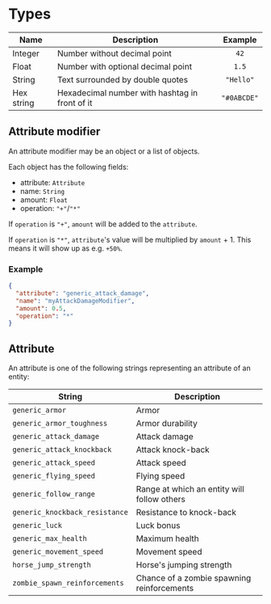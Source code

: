# Types

| Name       | Description                                    |   Example   |
|------------|------------------------------------------------|:-----------:|
| Integer    | Number without decimal point                   |    `42`     |
| Float      | Number with optional decimal point             |    `1.5`    |
| String     | Text surrounded by double quotes               |  `"Hello"`  |
| Hex string | Hexadecimal number with hashtag in front of it | `"#0ABCDE"` |

## Attribute modifier

An attribute modifier may be an object or a list of objects.

Each object has the following fields:

* attribute: `Attribute`
* name: `String`
* amount: `Float`
* operation: `"+"`/`"*"`

If `operation` is `"+"`, `amount` will be added to the `attribute`.

If `operation` is `"*"`, `attribute`'s value will be multiplied by `amount` + 1.
This means it will show up as e.g. `+50%`.

### Example

```json
{
  "attribute": "generic_attack_damage",
  "name": "myAttackDamageModifier",
  "amount": 0.5,
  "operation": "*"
}
```

## Attribute

An attribute is one of the following strings representing an attribute of an entity:

| String                         | Description                                 |
|--------------------------------|---------------------------------------------|
| `generic_armor`                | Armor                                       |
| `generic_armor_toughness`      | Armor durability                            |
| `generic_attack_damage`        | Attack damage                               |
| `generic_attack_knockback`     | Attack knock-back                           |
| `generic_attack_speed`         | Attack speed                                |
| `generic_flying_speed`         | Flying speed                                |
| `generic_follow_range`         | Range at which an entity will follow others |
| `generic_knockback_resistance` | Resistance to knock-back                    |
| `generic_luck`                 | Luck bonus                                  |
| `generic_max_health`           | Maximum health                              |
| `generic_movement_speed`       | Movement speed                              |
| `horse_jump_strength`          | Horse's jumping strength                    |
| `zombie_spawn_reinforcements`  | Chance of a zombie spawning reinforcements  |
